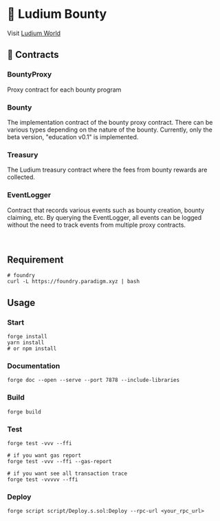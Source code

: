 # 🤑 Ludium Bounty

Visit [Ludium World](https://ludium.world/)

## 📄 Contracts

### BountyProxy

Proxy contract for each bounty program

### Bounty

The implementation contract of the bounty proxy contract.
There can be various types depending on the nature of the bounty.
Currently, only the beta version, "education v0.1" is implemented.

### Treasury

The Ludium treasury contract where the fees from bounty rewards are collected.

### EventLogger

Contract that records various events such as bounty creation, bounty claiming, etc.
By querying the EventLogger, all events can be logged without the need to track events from multiple proxy contracts.

<br>

## Requirement

```
# foundry
curl -L https://foundry.paradigm.xyz | bash
```

## Usage

### Start

```shell
forge install
yarn install
# or npm install
```

### Documentation

```shell
forge doc --open --serve --port 7878 --include-libraries
```

### Build

```shell
forge build
```

### Test

```shell
forge test -vvv --ffi

# if you want gas report
forge test -vvv --ffi --gas-report

# if you want see all transaction trace
forge test -vvvvv --ffi
```

### Deploy

```shell
forge script script/Deploy.s.sol:Deploy --rpc-url <your_rpc_url>
```
